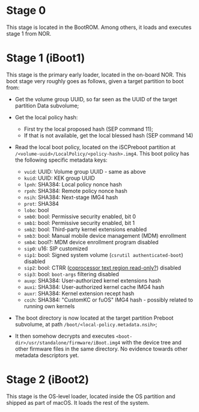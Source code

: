 # Stage 0

This stage is located in the BootROM. Among others, it loads and executes stage 1 from NOR.

# Stage 1 (iBoot1)

This stage is the primary early loader, located in the on-board NOR. This boot stage very roughly goes as follows, given a target partition to boot from:

* Get the volume group UUID, so far seen as the UUID of the target partition Data subvolume;
* Get the local policy hash:
  - First try the local proposed hash (SEP command 11);
  - If that is not available, get the local blessed hash (SEP command 14)
* Read the local boot policy, located on the iSCPreboot partition at `/<volume-uuid>/LocalPolicy/<policy-hash>.img4`. This boot policy has the following specific metadata keys:
  - `vuid`: UUID: Volume group UUID - same as above
  - `kuid`: UUID: KEK group UUID
  - `lpnh`: SHA384: Local policy nonce hash
  - `rpnh`: SHA384: Remote policy nonce hash
  - `nsih`: SHA384: Next-stage IMG4 hash
  - `prot`: SHA384
  - `lobo`: bool
  - `smb0`: bool: Permissive security enabled, bit 0
  - `smb1`: bool: Permissive security enabled, bit 1
  - `smb2`: bool: Third-party kernel extensions enabled
  - `smb3`: bool: Manual mobile device management (MDM) enrollment
  - `smb4`: bool?: MDM device enrollment program disabled
  - `sip0`: u16: SIP customized
  - `sip1`: bool: Signed system volume (`csrutil authenticated-boot`) disabled
  - `sip2`: bool: CTRR ([coprocessor text region read-only?](https://googleprojectzero.blogspot.com/2020/07/one-byte-to-rule-them-all.html)) disabled
  - `sip3`: bool: `boot-args` filtering disabled
  - `auxp`: SHA384: User-authorized kernel extensions hash
  - `auxi`: SHA384: User-authorized kernel cache IMG4 hash
  - `auxr`: SHA384: Kernel extension recept hash
  - `coih`: SHA384: "CustomKC or fuOS" IMG4 hash - possibly related to running own kernels

* The boot directory is now located at the target partition Preboot subvolume, at path `/boot/<local-policy.metadata.nsih>`;
* It then somehow decrypts and executes `<boot-dir>/usr/standalone/firmware/iBoot.img4` with the device tree and other firmware files in the same directory. No evidence towards other metadata descriptors yet.

# Stage 2 (iBoot2)

This stage is the OS-level loader, located inside the OS partition and shipped as part of macOS. It loads the rest of the system.